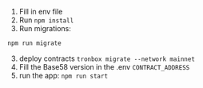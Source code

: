1. Fill in env file
2. Run `npm install`
3. Run migrations:
```js
npm run migrate
```

3. deploy contracts `tronbox migrate --network mainnet`
4. Fill the Base58 version in the .env `CONTRACT_ADDRESS`
5. run the app: `npm run start`